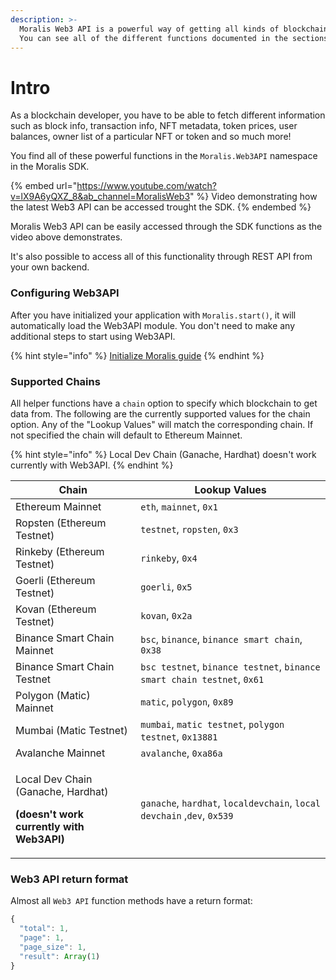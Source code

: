 ```yaml
---
description: >-
  Moralis Web3 API is a powerful way of getting all kinds of blockchain data.
  You can see all of the different functions documented in the sections below.
---
```


# Intro

As a blockchain developer, you have to be able to fetch different information such as block info, transaction info, NFT metadata, token prices, user balances, owner list of a particular NFT or token and so much more!

You find all of these powerful functions in the `Moralis.Web3API` namespace in the Moralis SDK.

{% embed url="https://www.youtube.com/watch?v=lX9A6yQXZ_8&ab_channel=MoralisWeb3" %}
Video demonstrating how the latest Web3 API can be accessed trought the SDK.
{% endembed %}

Moralis Web3 API can be easily accessed through the SDK functions as the video above demonstrates.

It's also possible to access all of this functionality through REST API from your own backend.

### Configuring Web3API

After you have initialized your application with `Moralis.start()`, it will automatically load the Web3API module. You don't need to make any additional steps to start using Web3API.

{% hint style="info" %}
[Initialize Moralis guide](https://docs.moralis.io/moralis-server/getting-started/connect-the-sdk#initialize-the-sdk)
{% endhint %}

### Supported Chains

All helper functions have a `chain` option to specify which blockchain to get data from. The following are the currently supported values for the chain option. Any of the "Lookup Values" will match the corresponding chain. If not specified the chain will default to Ethereum Mainnet.

{% hint style="info" %}
Local Dev Chain (Ganache, Hardhat) doesn't work currently with Web3API.
{% endhint %}

| Chain                                                                                                  | Lookup Values                                                           |
| ------------------------------------------------------------------------------------------------------ | ----------------------------------------------------------------------- |
| Ethereum Mainnet                                                                                       | `eth`, `mainnet`, `0x1`                                                 |
| Ropsten (Ethereum Testnet)                                                                             | `testnet`, `ropsten`, `0x3`                                             |
| Rinkeby (Ethereum Testnet)                                                                             | `rinkeby`, `0x4`                                                        |
| Goerli (Ethereum Testnet)                                                                              | `goerli`, `0x5`                                                         |
| Kovan (Ethereum Testnet)                                                                               | `kovan`, `0x2a`                                                         |
| Binance Smart Chain Mainnet                                                                            | `bsc`, `binance`, `binance smart chain`, `0x38`                         |
| Binance Smart Chain Testnet                                                                            | `bsc testnet`, `binance testnet`, `binance smart chain testnet`, `0x61` |
| Polygon (Matic) Mainnet                                                                                | `matic`, `polygon`, `0x89`                                              |
| Mumbai (Matic Testnet)                                                                                 | `mumbai`, `matic testnet`, `polygon testnet`, `0x13881`                 |
| Avalanche Mainnet                                                                                      | `avalanche`, `0xa86a`                                                   |
| <p>Local Dev Chain (Ganache, Hardhat)</p><p><strong>(doesn't work currently with Web3API)</strong></p> | `ganache`, `hardhat`, `localdevchain`, `local devchain` ,`dev`, `0x539` |

### Web3 API return format

Almost all `Web3 API` function methods have a return format:

```javascript
{
  "total": 1,
  "page": 1,
  "page_size": 1,
  "result": Array(1)
}
```

###

###
